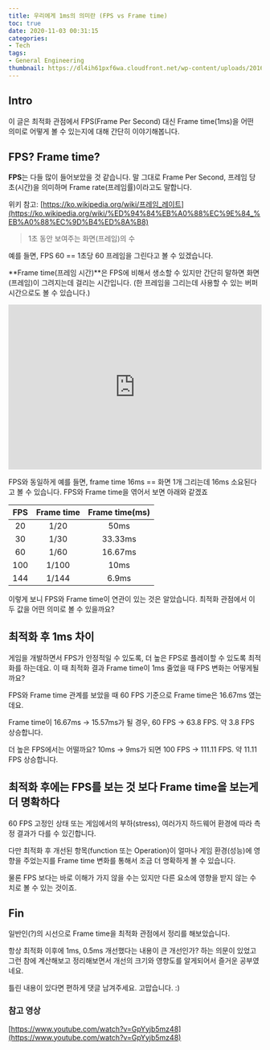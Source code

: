 ```yaml
---
title: 우리에게 1ms의 의미란 (FPS vs Frame time)
toc: true
date: 2020-11-03 00:31:15
categories:
- Tech
tags:
- General Engineering
thumbnail: https://dl4ih61pxf6wa.cloudfront.net/wp-content/uploads/2016/04/03150729/Frame-rates-300x235.jpg
---
```


## Intro

이 글은 최적화 관점에서 FPS(Frame Per Second) 대신 Frame time(1ms)을 어떤 의미로 어떻게 볼 수 있는지에 대해 간단히 이야기해봅니다.

## FPS? Frame time?

**FPS**는 다들 많이 들어보았을 것 같습니다. 말 그대로 Frame Per Second, 프레임 당 초(시간)을 의미하며 Frame rate(프레임률)이라고도 말합니다.

위키 참고: [https://ko.wikipedia.org/wiki/프레임_레이트](https://ko.wikipedia.org/wiki/%ED%94%84%EB%A0%88%EC%9E%84_%EB%A0%88%EC%9D%B4%ED%8A%B8)

> 1초 동안 보여주는 화면(프레임)의 수

예를 들면, FPS 60 == 1초당 60 프레임을 그린다고 볼 수 있겠습니다.

**Frame time(프레임 시간)**은 FPS에 비해서 생소할 수 있지만 간단히 말하면 화면(프레임)이 그려지는데 걸리는 시간입니다. (한 프레임을 그리는데 사용할 수 있는 버퍼 시간으로도 볼 수 있습니다.)

<div style='position:relative; padding-bottom:calc(56.25% + 44px)'><iframe src='https://gfycat.com/ifr/SardonicSociableLeafbird' frameborder='0' scrolling='no' width='100%' height='100%' style='position:absolute;top:0;left:0;' allowfullscreen></iframe></div>

FPS와 동일하게 예를 들면, frame time 16ms == 화면 1개 그리는데 16ms 소요된다고 볼 수 있습니다.
FPS와 Frame time을 엮어서 보면 아래와 같겠죠

|FPS|Frame time|Frame time(ms)|
|:-:|:-:|:-:|
|20|1/20|50ms|
|30|1/30|33.33ms|
|60|1/60|16.67ms|
|100|1/100|10ms|
|144|1/144|6.9ms|

이렇게 보니 FPS와 Frame time이 연관이 있는 것은 알았습니다. 최적화 관점에서 이 두 값을 어떤 의미로 볼 수 있을까요?

## 최적화 후 1ms 차이

게임을 개발하면서 FPS가 안정적일 수 있도록, 더 높은 FPS로 플레이할 수 있도록 최적화를 하는데요. 이 때 최적화 결과 Frame time이 1ms 줄었을 때 FPS 변화는 어떻게될까요?

FPS와 Frame time 관계를 보았을 때 60 FPS 기준으로 Frame time은 16.67ms 였는데요.

Frame time이 16.67ms → 15.57ms가 될 경우, 60 FPS → 63.8 FPS. 약 3.8 FPS 상승합니다.

더 높은 FPS에서는 어떨까요? 10ms → 9ms가 되면 100 FPS → 111.11 FPS. 약 11.11 FPS 상승합니다.

## 최적화 후에는 FPS를 보는 것 보다 Frame time을 보는게 더 명확하다

60 FPS 고정인 상태 또는 게임에서의 부하(stress), 여러가지 하드웨어 환경에 따라 측정 결과가 다를 수 있긴합니다.

다만 최적화 후 개선된 항목(function 또는 Operation)이 얼마나 게임 환경(성능)에 영향을 주었는지를 Frame time 변화를 통해서 조금 더 명확하게 볼 수 있습니다.

물론 FPS 보다는 바로 이해가 가지 않을 수는 있지만 다른 요소에 영향을 받지 않는 수치로 볼 수 있는 것이죠.

## Fin

일반인(?)의 시선으로 Frame time을 최적화 관점에서 정리를 해보았습니다.

항상 최적화 이후에 1ms, 0.5ms 개선했다는 내용이 큰 개선인가? 하는 의문이 있었고 그런 참에 계산해보고 정리해보면서 개선의 크기와 영향도를 알게되어서 즐거운 공부였네요.

틀린 내용이 있다면 편하게 댓글 남겨주세요. 
고맙습니다. :)

### 참고 영상

[https://www.youtube.com/watch?v=GpYyjb5mz48](https://www.youtube.com/watch?v=GpYyjb5mz48)

